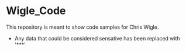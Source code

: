 # Wigle_Code
This repository is meant to show code samples for Chris Wigle.
- Any data that could be considered sensative has been replaced with '***'
